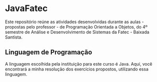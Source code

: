 # JavaFatec
Este repositório reúne as atividades desenvolvidas durante as aulas - propostas pelo professor - de Programação Orientada a Objetos, do 4º semestre de Análise e Desenvolvimento de Sistemas da Fatec - Baixada Santista.

## Linguagem de Programação
A linguagem escolhida pela instituição para este curso é Java. Aqui, você encontrará a minha resolução dos exercícios propostos, utilizando essa linguagem.
